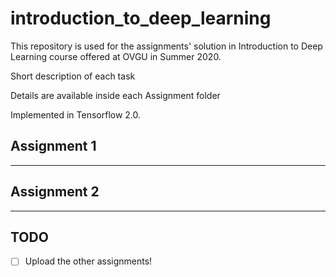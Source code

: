 # introduction_to_deep_learning
This repository is used for the assignments' solution in Introduction to Deep Learning course offered at OVGU in Summer 2020.

Short description of each task

Details are available inside each Assignment folder

Implemented in Tensorflow 2.0.

## Assignment 1
---


## Assignment 2
---




## TODO
* [ ] Upload the other assignments! 
